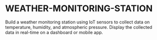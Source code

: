 # WEATHER-MONITORING-STATION
Build a weather monitoring station using IoT sensors to collect data on temperature, humidity, and atmospheric pressure. Display the collected data in real-time on a dashboard or mobile app.
